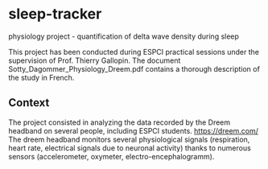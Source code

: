 # sleep-tracker
physiology project - quantification of delta wave density during sleep 

This project has been conducted during ESPCI practical sessions under the supervision of Prof. Thierry Gallopin. 
The document Sotty_Dagommer_Physiology_Dreem.pdf contains a thorough description of the study in French.

## Context
The project consisted in analyzing the data recorded by the Dreem headband on several people, including ESPCI students. https://dreem.com/
The dreem headband monitors several physiological signals (respiration, heart rate, electrical signals due to neuronal activity) 
thanks to numerous sensors (accelerometer, oxymeter, electro-encephalogramm).

